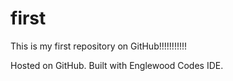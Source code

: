 first
=====

This is my first repository on GitHub!!!!!!!!!!!

Hosted on GitHub. Built with Englewood Codes IDE.
